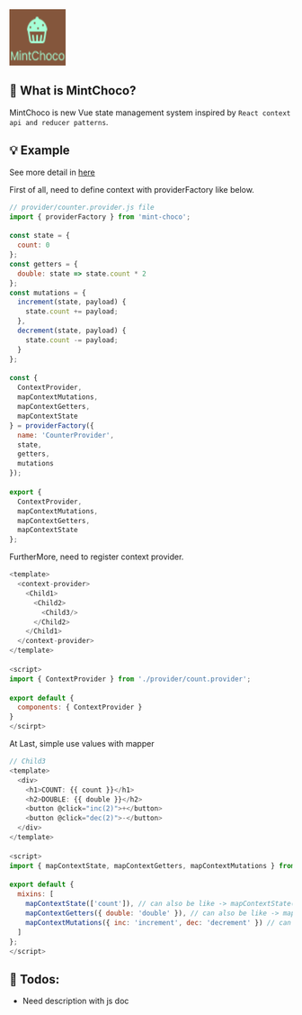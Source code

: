 <img src="./images/logo.png" width="100" height="100">

## 🤔 What is MintChoco?

MintChoco is new Vue state management system inspired by `React context api and reducer patterns`.

## 💡 Example

See more detail in [here](https://github.com/eddie0329/MintChoco/tree/master/packages/example)


First of all, need to define context with providerFactory like below.

```javascript
// provider/counter.provider.js file
import { providerFactory } from 'mint-choco';

const state = {
  count: 0
};
const getters = {
  double: state => state.count * 2
};
const mutations = {
  increment(state, payload) {
    state.count += payload;
  },
  decrement(state, payload) {
    state.count -= payload;
  }
};

const {
  ContextProvider,
  mapContextMutations,
  mapContextGetters,
  mapContextState
} = providerFactory({
  name: 'CounterProvider',
  state,
  getters,
  mutations
});

export {
  ContextProvider,
  mapContextMutations,
  mapContextGetters,
  mapContextState
};
```

FurtherMore, need to register context provider.

```javascript
<template>
  <context-provider>
    <Child1>
      <Child2>
        <Child3/>
      </Child2>
    </Child1>
  </context-provider>
</template>

<script>
import { ContextProvider } from './provider/count.provider';

export default {
  components: { ContextProvider }
}
</scirpt>
```

At Last, simple use values with mapper

```javascript
// Child3
<template>
  <div>
    <h1>COUNT: {{ count }}</h1>
    <h2>DOUBLE: {{ double }}</h2>
    <button @click="inc(2)">+</button>
    <button @click="dec(2)">-</button>
  </div>
</template>

<script>
import { mapContextState, mapContextGetters, mapContextMutations } from '../provider/count.provider';

export default {
  mixins: [
    mapContextState(['count']), // can also be like -> mapContextState({ count: count }) 
    mapContextGetters({ double: 'double' }), // can also be like -> mapContextGetters(['double'])
    mapContextMutations({ inc: 'increment', dec: 'decrement' }) // can also be like -> mapContextMutations(['increment', 'decrement'])
  ]
};
</script>
```

## 📝 Todos:

- Need description with js doc
